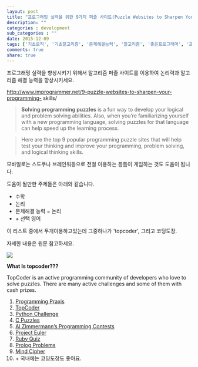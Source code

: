 ```yaml
---
layout: post
title: "프로그래밍 실력을 위한 9가지 퍼즐 사이트(Puzzle Websites to Sharpen Your Programming Skills)"
description: ""
categories : development
sub_categories : ""
date: 2015-12-09
tags: ['기초로직', '기초알고리즘', '문제해결능력', '알고리즘', '좋은프로그래머', '프로그래머', '프로그래밍', '프로그래밍잘하는법']
comments: true
share: true
---
```


프로그래밍 실력을 향상시키기 위해서 알고리즘 퍼즐 사이트를 이용하여 논리력과 알고리즘 해결 능력을 향상시키세요.

http://www.improgrammer.net/9-puzzle-websites-to-sharpen-your-programming-
skills/

> **Solving programming puzzles** is a fun way to develop your logical and
problem solving abilities. Also, when you’re familiarizing yourself with a new
programming language, solving puzzles for that language can help speed up the
learning process.

>

>  

>

> Here are the top 9 popular programming puzzle sites that will help test your
thinking and improve your programming, problem solving, and logical thinking
skills.

  

모바일로는 스도쿠나 브레인워등으로 전철 이용하는 틈틈이 게임하는 것도 도움이 됩니다.

도움이 될만한 주제들은 아래와 같습니다.

  * 수학
  * 논리
  * 문제해결 능력 = 논리
  * \+ 선택 영어

이 리스트 중에서 두개이용하고있는데 그중하나가 'topcoder', 그리고 코딩도장.

자세한 내용은 원문 참고하세요.

  

  

![](/assets/images/posts/419/2470A8385667DA8C07D274.JPEG)

  

  

**What Is topcoder???**

TopCoder is an active programming community of developers who love to solve
puzzles. There are many active challenges and some of them with cash prizes.

  1. [Programming Praxis](http://programmingpraxis.com/)
  2. [TopCoder](http://www.topcoder.com/)
  3. [Python Challenge](http://www.pythonchallenge.com/)
  4. [C Puzzles](http://www.gowrikumar.com/c/index.html)
  5. [Al Zimmermann’s Programming Contests](http://www.azspcs.net/)
  6. [Project Euler](http://projecteuler.net/)
  7. [Ruby Quiz](http://rubyquiz.com/)
  8. [Prolog Problems](https://prof.ti.bfh.ch/hew1/informatik3/prolog/p-99/)
  9. [Mind Cipher](http://mindcipher.net/)
  10. \+ 국내에는 코딩도장도 좋아요.

  

